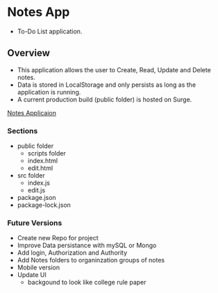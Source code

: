 # Notes App
  - To-Do List application.  

## Overview
  - This application allows the user to Create, Read, Update and Delete notes.  
  - Data is stored in LocalStorage and only persists as long as the application is running.
  - A current production build (public folder) is hosted on Surge.

  [Notes Applicaion](http://www.elastic-cherry.surge.sh)
  

### Sections

- public folder
  - scripts folder
  - index.html
  - edit.html
- src folder
  - index.js
  - edit.js
- package.json
- package-lock.json

### Future Versions

- Create new Repo for project
- Improve Data persistance with mySQL or Mongo
- Add login, Authorization and Authority
- Add Notes folders to organinzation groups of notes
- Mobile version
- Update UI
  - backgound to look like college rule paper
